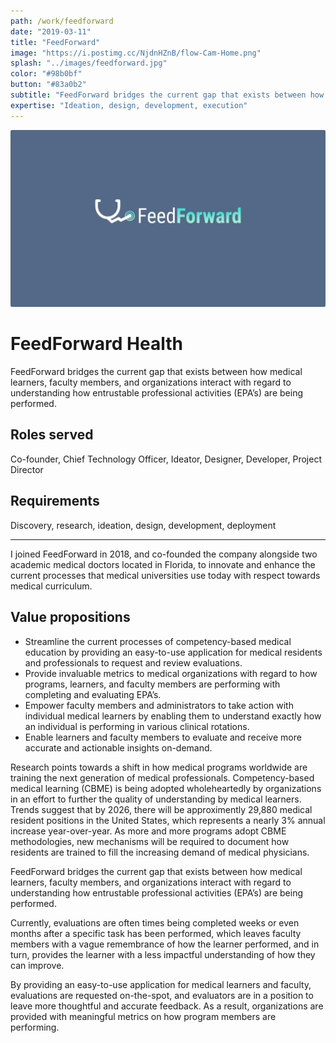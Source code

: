 ```yaml
---
path: /work/feedforward
date: "2019-03-11"
title: "FeedForward"
image: "https://i.postimg.cc/NjdnHZnB/flow-Cam-Home.png"
splash: "../images/feedforward.jpg"
color: "#98b0bf"
button: "#83a0b2"
subtitle: "FeedForward bridges the current gap that exists between how medical learners, faculty members, and organizations interact with regard to understanding how entrustable professional activities (EPA’s) are being performed."
expertise: "Ideation, design, development, execution"
---
```


<img alt="FeedForward" src="../images/feedforward-splash.png">

# FeedForward Health

FeedForward bridges the current gap that exists between how medical learners, faculty members, and organizations interact with regard to understanding how entrustable professional activities (EPA’s) are being performed.

## Roles served

Co-founder, Chief Technology Officer, Ideator, Designer, Developer, Project Director

## Requirements

Discovery, research, ideation, design, development, deployment

---

I joined FeedForward in 2018, and co-founded the company alongside two academic medical doctors located in Florida, to innovate and enhance the current processes that medical universities use today with respect towards medical curriculum.

## Value propositions

- Streamline the current processes of competency-based medical education by providing an easy-to-use application for medical residents and professionals to request and review evaluations.
- Provide invaluable metrics to medical organizations with regard to how programs, learners, and faculty members are performing with completing and evaluating EPA’s.
- Empower faculty members and administrators to take action with individual medical learners by enabling them to understand exactly how an individual is performing in various clinical rotations.
- Enable learners and faculty members to evaluate and receive more accurate and actionable insights on-demand.

Research points towards a shift in how medical programs worldwide are training the next generation of medical professionals. Competency-based medical learning (CBME) is being adopted wholeheartedly by organizations in an effort to further the quality of understanding by medical learners. Trends suggest that by 2026, there will be approximently 29,880 medical resident positions in the United States, which represents a nearly 3% annual increase year-over-year. As more and more programs adopt CBME methodologies, new mechanisms will be required to document how residents are trained to fill the increasing demand of medical physicians.

FeedForward bridges the current gap that exists between how medical learners, faculty members, and organizations interact with regard to understanding how entrustable professional activities (EPA’s) are being performed.

Currently, evaluations are often times being completed weeks or even months after a specific task has been performed, which leaves faculty members with a vague remembrance of how the learner performed, and in turn, provides the learner with a less impactful understanding of how they can improve.

By providing an easy-to-use application for medical learners and faculty, evaluations are requested on-the-spot, and evaluators are in a position to leave more thoughtful and accurate feedback. As a result, organizations are provided with meaningful metrics on how program members are performing.
